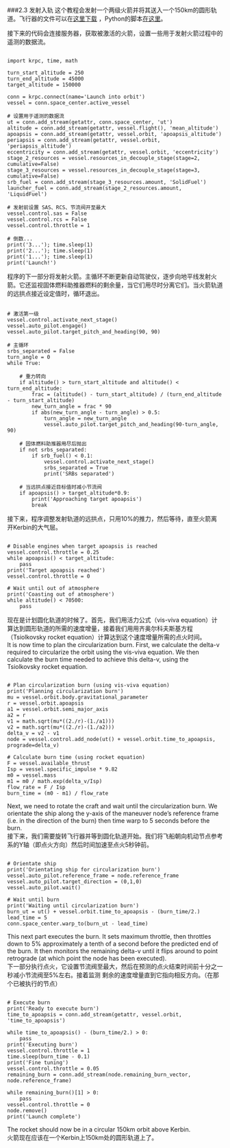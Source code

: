 ###2.3 发射入轨
这个教程会发射一个两级火箭并将其送入一个150km的圆形轨道。飞行器的文件可以在[这里下载](http://krpc.github.io/krpc/_downloads/LaunchIntoOrbit.craft)
，Python的脚本[在这里](http://krpc.github.io/krpc/_downloads/LaunchIntoOrbit.py)。  
 

接下来的代码会连接服务器，获取被激活的火箭，设置一些用于发射火箭过程中的遥测的数据流。
```python3

import krpc, time, math

turn_start_altitude = 250
turn_end_altitude = 45000
target_altitude = 150000
	
conn = krpc.connect(name='Launch into orbit')
vessel = conn.space_center.active_vessel
	
# 设置用于遥测的数据流
ut = conn.add_stream(getattr, conn.space_center, 'ut')
altitude = conn.add_stream(getattr, vessel.flight(), 'mean_altitude')
apoapsis = conn.add_stream(getattr, vessel.orbit, 'apoapsis_altitude')
periapsis = conn.add_stream(getattr, vessel.orbit, 'periapsis_altitude')
eccentricity = conn.add_stream(getattr, vessel.orbit, 'eccentricity')
stage_2_resources = vessel.resources_in_decouple_stage(stage=2, cumulative=False)
stage_3_resources = vessel.resources_in_decouple_stage(stage=3, cumulative=False)
srb_fuel = conn.add_stream(stage_3_resources.amount, 'SolidFuel')
launcher_fuel = conn.add_stream(stage_2_resources.amount, 'LiquidFuel')
	
# 发射前设置 SAS、RCS、节流阀开至最大
vessel.control.sas = False
vessel.control.rcs = False
vessel.control.throttle = 1
	
# 倒数...
print('3...'); time.sleep(1)
print('2...'); time.sleep(1)
print('1...'); time.sleep(1)
print('Launch!')

```
程序的下一部分将发射火箭。主循环不断更新自动驾驶仪，逐步向地平线发射火箭。它还监视固体燃料助推器燃料的剩余量，当它们用尽时分离它们。当火箭轨道的远拱点接近设定值时，循环退出。

```python3

# 激活第一级
vessel.control.activate_next_stage()
vessel.auto_pilot.engage()
vessel.auto_pilot.target_pitch_and_heading(90, 90)

# 主循环
srbs_separated = False
turn_angle = 0
while True:
	
	# 重力转向
	if altitude() > turn_start_altitude and altitude() < turn_end_altitude:
		frac = (altitude() - turn_start_altitude) / (turn_end_altitude - turn_start_altitude)
		new_turn_angle = frac * 90
		if abs(new_turn_angle - turn_angle) > 0.5:
			turn_angle = new_turn_angle
			vessel.auto_pilot.target_pitch_and_heading(90-turn_angle, 90)
	
	# 固体燃料助推器用尽后抛出
	if not srbs_separated:
		if srb_fuel() < 0.1:
			vessel.control.activate_next_stage()
			srbs_separated = True
			print('SRBs separated')
	
	# 当远拱点接近目标值时减小节流阀
	if apoapsis() > target_altitude*0.9:
		print('Approaching target apoapsis')
		break

```
接下来，程序调整发射轨道的远拱点，只用10%的推力，然后等待，直至火箭离开Kerbin的大气层。
```python3

# Disable engines when target apoapsis is reached
vessel.control.throttle = 0.25
while apoapsis() < target_altitude:
	pass
print('Target apoapsis reached')
vessel.control.throttle = 0

# Wait until out of atmosphere
print('Coasting out of atmosphere')
while altitude() < 70500:
	pass

```
现在是计划圆化轨道的时候了。首先，我们用活力公式（vis-viva equation）计算达到圆形轨道的所需的速度增量，接着我们用用齐奥尔科夫斯基方程（Tsiolkovsky rocket
equation）计算达到这个速度增量所需的点火时间。  
It is now time to plan the circularization burn. First, we calculate the delta-v required to circularize the orbit using the vis-viva equation. We then calculate the burn time needed to achieve this delta-v, using the Tsiolkovsky rocket
equation.

```python3

# Plan circularization burn (using vis-viva equation)
print('Planning circularization burn')
mu = vessel.orbit.body.gravitational_parameter
r = vessel.orbit.apoapsis
a1 = vessel.orbit.semi_major_axis
a2 = r
v1 = math.sqrt(mu*((2./r)-(1./a1)))
v2 = math.sqrt(mu*((2./r)-(1./a2)))
delta_v = v2 - v1
node = vessel.control.add_node(ut() + vessel.orbit.time_to_apoapsis, prograde=delta_v)

# Calculate burn time (using rocket equation)
F = vessel.available_thrust
Isp = vessel.specific_impulse * 9.82
m0 = vessel.mass
m1 = m0 / math.exp(delta_v/Isp)
flow_rate = F / Isp
burn_time = (m0 - m1) / flow_rate

```

Next, we need to rotate the craft and wait until the circularization burn. We orientate the ship along the y-axis of the maneuver node’s reference frame (i.e. in the direction of the burn) then time warp to 5 seconds before the burn.  
接下来，我们需要旋转飞行器并等到圆化轨道开始。我们将飞船朝向机动节点参考系的Y轴（即点火方向）然后时间加速至点火5秒钟前。
```python3

# Orientate ship
print('Orientating ship for circularization burn')
vessel.auto_pilot.reference_frame = node.reference_frame
vessel.auto_pilot.target_direction = (0,1,0)
vessel.auto_pilot.wait()

# Wait until burn
print('Waiting until circularization burn')
burn_ut = ut() + vessel.orbit.time_to_apoapsis - (burn_time/2.)
lead_time = 5
conn.space_center.warp_to(burn_ut - lead_time)

```

This next part executes the burn. It sets maximum throttle, then throttles down to 5% approximately a tenth of a second before the predicted end of the burn. It then monitors the remaining delta-v until it flips around to point retrograde (at which point the node has been executed).  
下一部分执行点火，它设置节流阀至最大，然后在预测的点火结束时间前十分之一秒减小节流阀至5%左右。接着监测
剩余的速度增量直到它指向相反方向。（在那个已被执行的节点）
```python3

# Execute burn
print('Ready to execute burn')
time_to_apoapsis = conn.add_stream(getattr, vessel.orbit, 'time_to_apoapsis')

while time_to_apoapsis() - (burn_time/2.) > 0:
	pass
print('Executing burn')
vessel.control.throttle = 1
time.sleep(burn_time - 0.1)
print('Fine tuning')
vessel.control.throttle = 0.05
remaining_burn = conn.add_stream(node.remaining_burn_vector, node.reference_frame)

while remaining_burn()[1] > 0:
	pass
vessel.control.throttle = 0
node.remove()
print('Launch complete')

```

The rocket should now be in a circular 150km orbit above Kerbin.  
火箭现在应该在一个Kerbin上150km处的圆形轨道上了。